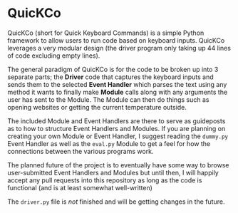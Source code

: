 # QuicKCo

QuicKCo (short for Quick Keyboard Commands) is a simple Python framework to allow users to run code based on keyboard inputs. 
QuicKCo leverages a very modular design (the driver program only taking up 44 lines of code excluding empty lines). 

The general paradigm of QuicKCo is for the code to be broken up into 3 separate parts; the **Driver** code that captures the
keyboard inputs and sends them to the selected **Event Handler** which parses the text using any method it wants to 
finally make **Module** calls along with any arguments the user has sent to the Module. The Module can then do things
such as opening websites or getting the current temperature outside.

The included Module and Event Handlers are there to serve as guideposts as to how to structure Event Handlers and Modules.
If you are planning on creating your own Module or Event Handler, I suggest reading the ``dummy.py`` Event Handler as well
as the ``eval.py`` Module to get a feel for how the connections between the various programs work.

The planned future of the project is to eventually have some way to browse user-submitted Event Handlers and Modules 
but until then, I will happily accept any pull requests into this repository as long as the code is functional (and 
is at least somewhat well-written)

The ``driver.py`` file is *not* finished and will be getting changes in the future.
